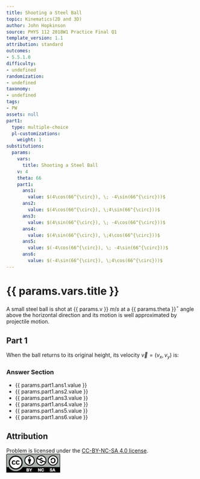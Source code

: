 ```yaml
---
title: Shooting a Steel Ball
topic: Kinematics(2D and 3D)
author: John Hopkinson
source: PHYS 112 2018W1 Practice Final Q1
template_version: 1.1
attribution: standard
outcomes:
- 5.5.1.0
difficulty:
- undefined
randomization:
- undefined
taxonomy:
- undefined
tags:
- PW
assets: null
part1:
  type: multiple-choice
  pl-customizations:
    weight: 1
substitutions:
  params:
    vars:
      title: Shooting a Steel Ball
    v: 4
    theta: 66
    part1:
      ans1:
        value: $(4\cos(66^{\circ}), \; -4\sin(66^{\circ}))$
      ans2:
        value: $(4\cos(66^{\circ}), \;4\sin(66^{\circ}))$
      ans3:
        value: $(4\sin(66^{\circ}), \; -4\cos(66^{\circ}))$
      ans4:
        value: $(4\sin(66^{\circ}), \;4\cos(66^{\circ}))$
      ans5:
        value: $(-4\cos(66^{\circ}), \; -4\sin(66^{\circ}))$
      ans6:
        value: $(-4\sin(66^{\circ}), \;4\cos(66^{\circ}))$
---
```

# {{ params.vars.title }}
A small steel ball is shot at {{ params.v }} $m/s$ at a {{ params.theta }}$^{\circ}$ angle above the horizontal direction and its motion is well approximated by projectile motion.

## Part 1

When the ball returns to its original height, its velocity $\overrightarrow{v} = (v_x, v_y)$ is:

### Answer Section

- {{ params.part1.ans1.value }}
- {{ params.part1.ans2.value }}
- {{ params.part1.ans3.value }}
- {{ params.part1.ans4.value }}
- {{ params.part1.ans5.value }}
- {{ params.part1.ans6.value }}

## Attribution

Problem is licensed under the [CC-BY-NC-SA 4.0 license](https://creativecommons.org/licenses/by-nc-sa/4.0/).<br> ![The Creative Commons 4.0 license requiring attribution-BY, non-commercial-NC, and share-alike-SA license.](https://raw.githubusercontent.com/firasm/bits/master/by-nc-sa.png)